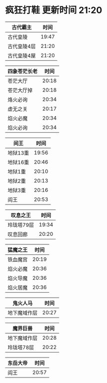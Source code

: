 # 疯狂打鞋 更新时间 21:20

| 古代霸主   | 时间    |
|--------|-------|
| 古代皇陵 | 19:47 |
| 古代皇陵4层 | 21:20 |
| 古代皇陵4屋 | 21:20 |

| 四象苍茫长老   | 时间    |
|--------|-------|
| 苍茫大厅 | 20:18 |
| 苍茫大厅掉 | 20:18 |
| 烙火必询 | 20:34 |
| 虚无之关 | 20:17 |
| 焰火必魔 | 20:34 |
| 焰火必询 | 20:34 |

| 间王   | 时间    |
|--------|-------|
| 地狱13重 | 19:56 |
| 地狱16重 | 20:46 |
| 地狱1重 | 20:10 |
| 地狱2重 | 20:13 |
| 地狱3重 | 20:16 |
| 阎王 | 20:53 |

| 叹息之王   | 时间    |
|--------|-------|
| 玲珑塔79层 | 19:34 |
| 叹息回廊 | 20:20 |

| 猛魔之王   | 时间    |
|--------|-------|
| 铁血魔宫 | 20:19 |
| 焰火必魔 | 20:36 |
| 焰火导魔 | 20:36 |
| 焰火居魔 | 20:36 |

| 鬼火人马   | 时间    |
|--------|-------|
| 地下魔域作层 | 20:27 |

| 魔界巨兽   | 时间    |
|--------|-------|
| 地下魔域作层 | 20:28 |
| 玲珑塔78层 | 20:22 |

| 东岳大帝   | 时间    |
|--------|-------|
| 阎王 | 20:57 |